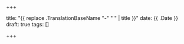 +++

title: "{{ replace .TranslationBaseName "-" " " | title }}"
date: {{ .Date }}
draft: true
tags: []

+++
